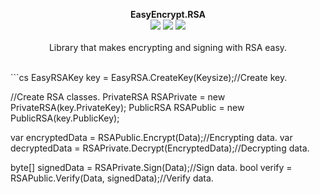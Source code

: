 <p align="center">
  <b>EasyEncrypt.RSA</b>
  <br/>
  <img src="https://img.shields.io/badge/License-MIT-green.svg">
  <img src="https://img.shields.io/badge/version-1.0.1.2-green.svg">
  <img src="https://img.shields.io/badge/build-passing-green.svg">
  <br/>
  <br/>
  <a>Library that makes encrypting and signing with RSA easy. <a/>
  <br/><br/>
</p>
```cs
EasyRSAKey key = EasyRSA.CreateKey(Keysize);//Create key.

//Create RSA classes.
PrivateRSA RSAPrivate = new PrivateRSA(key.PrivateKey);
PublicRSA RSAPublic = new PublicRSA(key.PublicKey);

var encryptedData = RSAPublic.Encrypt(Data);//Encrypting data.
var decryptedData = RSAPrivate.Decrypt(EncryptedData);//Decrypting data.

byte[] signedData = RSAPrivate.Sign(Data);//Sign data.
bool verify = RSAPublic.Verify(Data, signedData);//Verify data.
```
